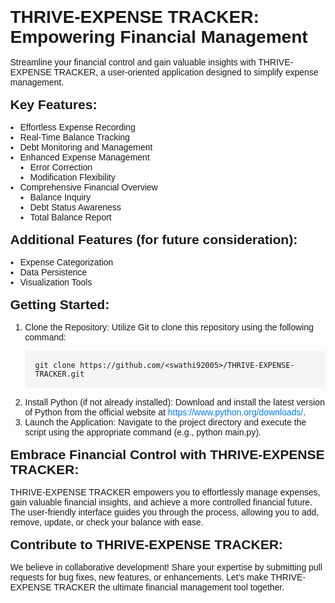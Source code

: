 <!DOCTYPE html>
<html lang="en">
<head>
  <meta charset="UTF-8">
  <meta name="viewport" content="width=device-width, initial-scale=1.0">
  <title>THRIVE-EXPENSE TRACKER</title>
  <style>
    body {
      font-family: sans-serif;
      margin: 2rem;
    }
    h1, h2, h3 {
      margin: 1rem 0;
    }
    ul {
      list-style: disc;
      padding-left: 1rem;
    }
    pre {
      background-color: #f5f5f5;
      padding: 1rem;
    }
    a {
      text-decoration: none;
      color: #007bff;
    }
  </style>
</head>
<body>
  <h1>THRIVE-EXPENSE TRACKER: Empowering Financial Management</h1>
  <p>Streamline your financial control and gain valuable insights with THRIVE-EXPENSE TRACKER, a user-oriented application designed to simplify expense management.</p>

  <h2>Key Features:</h2>
  <ul>
    <li>Effortless Expense Recording</li>
    <li>Real-Time Balance Tracking</li>
    <li>Debt Monitoring and Management</li>
    <li>Enhanced Expense Management
      <ul>
        <li>Error Correction</li>
        <li>Modification Flexibility</li>
      </ul>
    </li>
    <li>Comprehensive Financial Overview
      <ul>
        <li>Balance Inquiry</li>
        <li>Debt Status Awareness</li>
        <li>Total Balance Report</li>
      </ul>
    </li>
  </ul>

  <h2>Additional Features (for future consideration):</h2>
  <ul>
    <li>Expense Categorization</li>
    <li>Data Persistence</li>
    <li>Visualization Tools</li>
  </ul>

  <h2>Getting Started:</h2>
  <ol>
    <li>Clone the Repository: Utilize Git to clone this repository using the following command:</li>
    <pre><code>git clone https://github.com/&lt;swathi92005&gt;/THRIVE-EXPENSE-TRACKER.git</code></pre>
    <li>Install Python (if not already installed): Download and install the latest version of Python from the official website at <a href="https://www.python.org/downloads/">https://www.python.org/downloads/</a>.</li>
    <li>Launch the Application: Navigate to the project directory and execute the script using the appropriate command (e.g., python main.py).</li>
  </ol>

  <h2>Embrace Financial Control with THRIVE-EXPENSE TRACKER:</h2>
  <p>THRIVE-EXPENSE TRACKER empowers you to effortlessly manage expenses, gain valuable financial insights, and achieve a more controlled financial future. The user-friendly interface guides you through the process, allowing you to add, remove, update, or check your balance with ease.</p>

  <h2>Contribute to THRIVE-EXPENSE TRACKER:</h2>
  <p>We believe in collaborative development! Share your expertise by submitting pull requests for bug fixes, new features, or enhancements. Let's make THRIVE-EXPENSE TRACKER the ultimate financial management tool together.</p>
</body>
</html>
